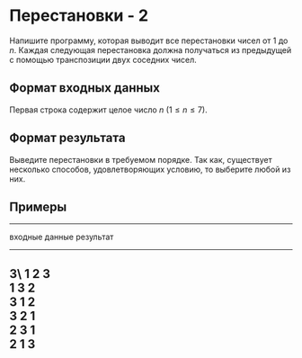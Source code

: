 # Перестановки - 2

Напишите программу, которая выводит все перестановки чисел от 1 до $n$.
Каждая следующая перестановка должна получаться из предыдущей 
с помощью транспозиции двух соседних чисел.

## Формат входных данных

Первая строка содержит целое число $n$ ($1 \le n \le 7$).

## Формат результата

Выведите перестановки в требуемом порядке. Так как, существует
несколько способов, удовлетворяющих условию, то выберите любой из них.

## Примеры

------------------------------
входные данные  результат
--------------  --------------
3\              1 2 3\
                1 3 2\
                3 1 2\
                3 2 1\
                2 3 1\
                2 1 3
------------------------------
